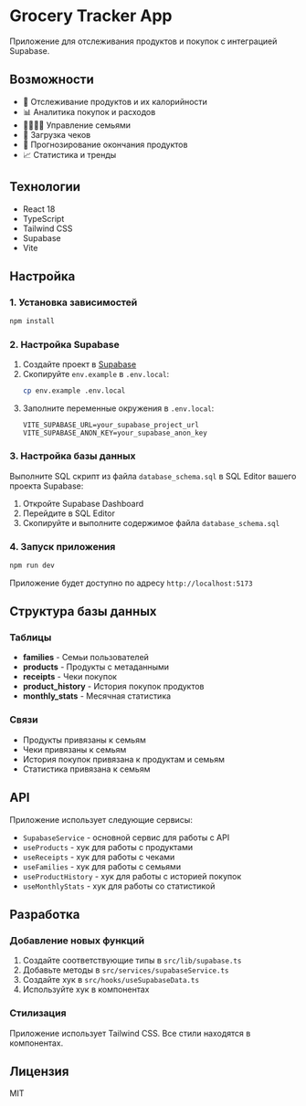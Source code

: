 # Grocery Tracker App

Приложение для отслеживания продуктов и покупок с интеграцией Supabase.

## Возможности

- 📱 Отслеживание продуктов и их калорийности
- 📊 Аналитика покупок и расходов
- 👨‍👩‍👧‍👦 Управление семьями
- 📸 Загрузка чеков
- 🔮 Прогнозирование окончания продуктов
- 📈 Статистика и тренды

## Технологии

- React 18
- TypeScript
- Tailwind CSS
- Supabase
- Vite

## Настройка

### 1. Установка зависимостей

```bash
npm install
```

### 2. Настройка Supabase

1. Создайте проект в [Supabase](https://supabase.com)
2. Скопируйте `env.example` в `.env.local`:
   ```bash
   cp env.example .env.local
   ```
3. Заполните переменные окружения в `.env.local`:
   ```
   VITE_SUPABASE_URL=your_supabase_project_url
   VITE_SUPABASE_ANON_KEY=your_supabase_anon_key
   ```

### 3. Настройка базы данных

Выполните SQL скрипт из файла `database_schema.sql` в SQL Editor вашего проекта Supabase:

1. Откройте Supabase Dashboard
2. Перейдите в SQL Editor
3. Скопируйте и выполните содержимое файла `database_schema.sql`

### 4. Запуск приложения

```bash
npm run dev
```

Приложение будет доступно по адресу `http://localhost:5173`

## Структура базы данных

### Таблицы

- **families** - Семьи пользователей
- **products** - Продукты с метаданными
- **receipts** - Чеки покупок
- **product_history** - История покупок продуктов
- **monthly_stats** - Месячная статистика

### Связи

- Продукты привязаны к семьям
- Чеки привязаны к семьям
- История покупок привязана к продуктам и семьям
- Статистика привязана к семьям

## API

Приложение использует следующие сервисы:

- `SupabaseService` - основной сервис для работы с API
- `useProducts` - хук для работы с продуктами
- `useReceipts` - хук для работы с чеками
- `useFamilies` - хук для работы с семьями
- `useProductHistory` - хук для работы с историей покупок
- `useMonthlyStats` - хук для работы со статистикой

## Разработка

### Добавление новых функций

1. Создайте соответствующие типы в `src/lib/supabase.ts`
2. Добавьте методы в `src/services/supabaseService.ts`
3. Создайте хук в `src/hooks/useSupabaseData.ts`
4. Используйте хук в компонентах

### Стилизация

Приложение использует Tailwind CSS. Все стили находятся в компонентах.

## Лицензия

MIT
